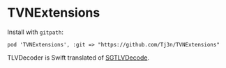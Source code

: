 # TVNExtensions

Install with `gitpath`:

    pod 'TVNExtensions', :git => "https://github.com/Tj3n/TVNExtensions"
    
TLVDecoder is Swift translated of [SGTLVDecode](https://github.com/saturngod/SGTLVDecode).
